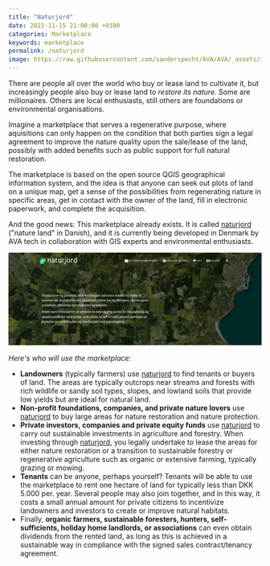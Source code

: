 ```yaml
---
title: "Naturjord"
date: 2021-11-15 21:00:00 +0100
categories: Marketplace
keywords: marketplace
permalink: /naturjord
image: https://raw.githubusercontent.com/sanderspecht/AVA/AVA/_assets/img/Naturjord.png
---
```

There are people all over the world who buy or lease land to cultivate it, but increasingly people also buy or lease land to *restore its nature*. Some are millionaires. Others are local enthusiasts, still others are foundations or environmental organisations.

Imagine a marketplace that serves a regenerative purpose, where aquisitions can only happen on the condition that both parties sign a legal agreement to improve the nature quality upon the sale/lease of the land, possibly with added benefits such as public support for full natural restoration.

The marketplace is based on the open source QGIS geographical information system, and the idea is that anyone can seek out plots of land on a unique map, get a sense of the possibilities from regenerating nature in specific areas, get in contact with the owner of the land, fill in electronic paperwork, and complete the acquisition.

And the good news: This marketplace already exists. It is called [naturjord](https://naturjord.dk/) ("nature land" in Danish), and it is currently being developed in Denmark by AVA tech in collaboration with GIS experts and environmental enthusiasts.

![Naturjord](https://raw.githubusercontent.com/sanderspecht/AVA/AVA/_assets/img/Naturjord.png)  


*Here's who will use the marketplace:*
* **Landowners** (typically farmers) use [naturjord](https://naturjord.dk/) to find tenants or buyers of land. The areas are typically outcrops near streams and forests with rich wildlife or sandy soil types, slopes, and lowland soils that provide low yields but are ideal for natural land.
* **Non-profit foundations, companies, and private nature lovers** use [naturjord](https://naturjord.dk/) to buy large areas for nature restoration and nature protection.
* **Private investors, companies and private equity funds** use [naturjord](https://naturjord.dk/) to carry out sustainable investments in agriculture and forestry. When investing through [naturjord](https://naturjord.dk/), you legally undertake to lease the areas for either nature restoration or a transition to sustainable forestry or regenerative agriculture such as organic or extensive farming, typically grazing or mowing.
* **Tenants** can be anyone, perhaps yourself? Tenants will be able to use the marketplace to rent one hectare of land for typically less than DKK 5.000 per. year. Several people may also join together, and in this way, it costs a small annual amount for private citizens to incentivize landowners and investors to create or improve natural habitats.
* Finally, **organic farmers, sustainable foresters, hunters, self-sufficients, holiday home landlords, or associations** can even obtain dividends from the rented land, as long as this is achieved in a sustainable way in compliance with the signed sales contract/tenancy agreement.
